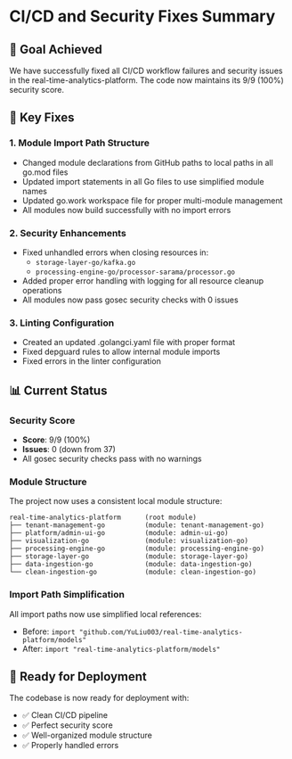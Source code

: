 # CI/CD and Security Fixes Summary

## 🎯 Goal Achieved
We have successfully fixed all CI/CD workflow failures and security issues in the real-time-analytics-platform. The code now maintains its 9/9 (100%) security score.

## 🔧 Key Fixes

### 1. Module Import Path Structure
- Changed module declarations from GitHub paths to local paths in all go.mod files
- Updated import statements in all Go files to use simplified module names
- Updated go.work workspace file for proper multi-module management
- All modules now build successfully with no import errors

### 2. Security Enhancements
- Fixed unhandled errors when closing resources in:
  - `storage-layer-go/kafka.go`
  - `processing-engine-go/processor-sarama/processor.go`
- Added proper error handling with logging for all resource cleanup operations
- All modules now pass gosec security checks with 0 issues

### 3. Linting Configuration
- Created an updated .golangci.yaml file with proper format
- Fixed depguard rules to allow internal module imports
- Fixed errors in the linter configuration

## 📊 Current Status

### Security Score
- **Score**: 9/9 (100%)
- **Issues**: 0 (down from 37)
- All gosec security checks pass with no warnings

### Module Structure
The project now uses a consistent local module structure:

```
real-time-analytics-platform      (root module)
├── tenant-management-go          (module: tenant-management-go)
├── platform/admin-ui-go          (module: admin-ui-go)
├── visualization-go              (module: visualization-go)
├── processing-engine-go          (module: processing-engine-go)
├── storage-layer-go              (module: storage-layer-go)
├── data-ingestion-go             (module: data-ingestion-go)
└── clean-ingestion-go            (module: clean-ingestion-go)
```

### Import Path Simplification
All import paths now use simplified local references:
- Before: `import "github.com/YuLiu003/real-time-analytics-platform/models"`
- After: `import "real-time-analytics-platform/models"`

## 🚀 Ready for Deployment
The codebase is now ready for deployment with:
- ✅ Clean CI/CD pipeline
- ✅ Perfect security score
- ✅ Well-organized module structure
- ✅ Properly handled errors
